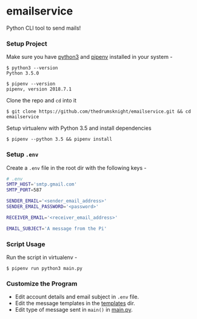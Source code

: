 # emailservice

Python CLI tool to send mails!

### Setup Project

Make sure you have [python3](https://www.python.org/download/releases/3.0/) and [pipenv](https://github.com/pypa/pipenv) installed in your system -

```shell
$ python3 --version
Python 3.5.0

$ pipenv --version
pipenv, version 2018.7.1
```

Clone the repo and `cd` into it

```shell
$ git clone https://github.com/thedrumsknight/emailservice.git && cd emailservice
```

Setup virtualenv with Python 3.5 and install dependencies

```shell
$ pipenv --python 3.5 && pipenv install
```

### Setup `.env`

Create a `.env` file in the root dir with the following keys -

```bash
# .env
SMTP_HOST='smtp.gmail.com'
SMTP_PORT=587

SENDER_EMAIL='<sender_email_address>'
SENDER_EMAIL_PASSWORD='<password>'

RECEIVER_EMAIL='<receiver_email_address>'

EMAIL_SUBJECT='A message from the Pi'
```

### Script Usage

Run the script in virtualenv -

```shell
$ pipenv run python3 main.py
```

### Customize the Program

- Edit account details and email subject in `.env` file.
- Edit the message templates in the [templates](templates) dir.
- Edit type of message sent in `main()` in [main.py](main.py).
